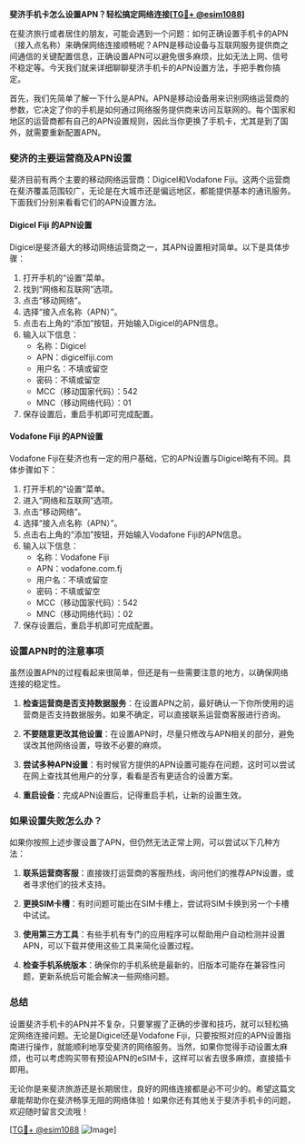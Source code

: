 **斐济手机卡怎么设置APN？轻松搞定网络连接[[TG💪+ @esim1088](https://t.me/s/esim1088)]**

在斐济旅行或者居住的朋友，可能会遇到一个问题：如何正确设置手机卡的APN（接入点名称）来确保网络连接顺畅呢？APN是移动设备与互联网服务提供商之间通信的关键配置信息，正确设置APN可以避免很多麻烦，比如无法上网、信号不稳定等。今天我们就来详细聊聊斐济手机卡的APN设置方法，手把手教你搞定。

首先，我们先简单了解一下什么是APN。APN是移动设备用来识别网络运营商的参数，它决定了你的手机是如何通过网络服务提供商来访问互联网的。每个国家和地区的运营商都有自己的APN设置规则，因此当你更换了手机卡，尤其是到了国外，就需要重新配置APN。

### 斐济的主要运营商及APN设置

斐济目前有两个主要的移动网络运营商：Digicel和Vodafone Fiji。这两个运营商在斐济覆盖范围较广，无论是在大城市还是偏远地区，都能提供基本的通讯服务。下面我们分别来看看它们的APN设置方法。

#### Digicel Fiji 的APN设置

Digicel是斐济最大的移动网络运营商之一，其APN设置相对简单。以下是具体步骤：

1. 打开手机的“设置”菜单。
2. 找到“网络和互联网”选项。
3. 点击“移动网络”。
4. 选择“接入点名称（APN）”。
5. 点击右上角的“添加”按钮，开始输入Digicel的APN信息。
6. 输入以下信息：
   - 名称：Digicel
   - APN：digicelfiji.com
   - 用户名：不填或留空
   - 密码：不填或留空
   - MCC（移动国家代码）：542
   - MNC（移动网络代码）：01
7. 保存设置后，重启手机即可完成配置。

#### Vodafone Fiji 的APN设置

Vodafone Fiji在斐济也有一定的用户基础，它的APN设置与Digicel略有不同。具体步骤如下：

1. 打开手机的“设置”菜单。
2. 进入“网络和互联网”选项。
3. 点击“移动网络”。
4. 选择“接入点名称（APN）”。
5. 点击右上角的“添加”按钮，开始输入Vodafone Fiji的APN信息。
6. 输入以下信息：
   - 名称：Vodafone Fiji
   - APN：vodafone.com.fj
   - 用户名：不填或留空
   - 密码：不填或留空
   - MCC（移动国家代码）：542
   - MNC（移动网络代码）：02
7. 保存设置后，重启手机即可完成配置。

### 设置APN时的注意事项

虽然设置APN的过程看起来很简单，但还是有一些需要注意的地方，以确保网络连接的稳定性。

1. **检查运营商是否支持数据服务**：在设置APN之前，最好确认一下你所使用的运营商是否支持数据服务。如果不确定，可以直接联系运营商客服进行咨询。
   
2. **不要随意更改其他设置**：在设置APN时，尽量只修改与APN相关的部分，避免误改其他网络设置，导致不必要的麻烦。

3. **尝试多种APN设置**：有时候官方提供的APN设置可能存在问题，这时可以尝试在网上查找其他用户的分享，看看是否有更适合的设置方案。

4. **重启设备**：完成APN设置后，记得重启手机，让新的设置生效。

### 如果设置失败怎么办？

如果你按照上述步骤设置了APN，但仍然无法正常上网，可以尝试以下几种方法：

1. **联系运营商客服**：直接拨打运营商的客服热线，询问他们的推荐APN设置，或者寻求他们的技术支持。

2. **更换SIM卡槽**：有时问题可能出在SIM卡槽上，尝试将SIM卡换到另一个卡槽中试试。

3. **使用第三方工具**：有些手机有专门的应用程序可以帮助用户自动检测并设置APN，可以下载并使用这些工具来简化设置过程。

4. **检查手机系统版本**：确保你的手机系统是最新的，旧版本可能存在兼容性问题，更新系统后可能会解决一些网络问题。

### 总结

设置斐济手机卡的APN并不复杂，只要掌握了正确的步骤和技巧，就可以轻松搞定网络连接问题。无论是Digicel还是Vodafone Fiji，只要按照对应的APN设置指南进行操作，就能顺利地享受斐济的网络服务。当然，如果你觉得手动设置太麻烦，也可以考虑购买带有预设APN的eSIM卡，这样可以省去很多麻烦，直接插卡即用。

无论你是来斐济旅游还是长期居住，良好的网络连接都是必不可少的。希望这篇文章能帮助你在斐济畅享无阻的网络体验！如果你还有其他关于斐济手机卡的问题，欢迎随时留言交流哦！

[[TG💪+ @esim1088](https://t.me/s/esim1088) ![Image](https://i.postimg.cc/4NQfJmqS/Snipaste-2025-05-13-00-14-12.png)]